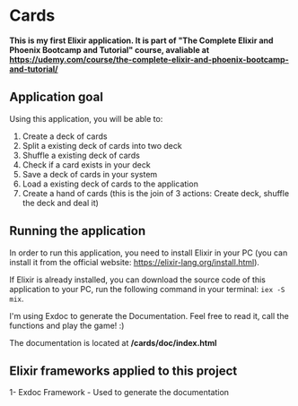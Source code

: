 # Cards

**This is my first Elixir application. It is part of "The Complete Elixir and Phoenix Bootcamp and Tutorial" course, avaliable at https://udemy.com/course/the-complete-elixir-and-phoenix-bootcamp-and-tutorial/**

## Application goal
Using this application, you will be able to:
  1. Create a deck of cards
  2. Split a existing deck of cards into two deck
  3. Shuffle a existing deck of cards
  4. Check if a card exists in your deck
  5. Save a deck of cards in your system
  6. Load a existing deck of cards to the application
  7. Create a hand of cards (this is the join of 3 actions: Create deck, shuffle the deck and deal it)
  
## Running the application
In order to run this application, you need to install Elixir in your PC (you can install it from the official website: https://elixir-lang.org/install.html).

If Elixir is already installed, you can download the source code of this application to your PC, run the following command in your terminal:
``iex -S mix``.

I'm using Exdoc to generate the Documentation. Feel free to read it, call the functions and play the game! :)

The documentation is located at **/cards/doc/index.html**

## Elixir frameworks applied to this project
  1- Exdoc Framework - Used to generate the documentation
